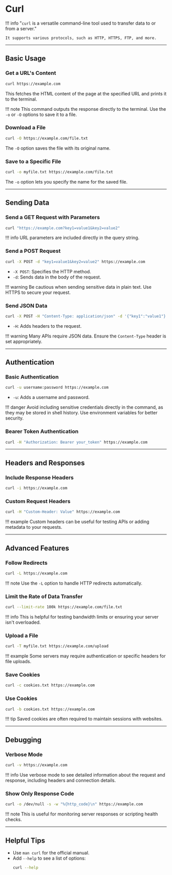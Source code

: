 # Curl

!!! info "`curl` is a versatile command-line tool used to transfer data to or from a server."

    It supports various protocols, such as HTTP, HTTPS, FTP, and more.

---

## Basic Usage

### Get a URL's Content

```bash
curl https://example.com
```

This fetches the HTML content of the page at the specified URL and prints it to the terminal.

!!! note
    This command outputs the response directly to the terminal. Use the `-o` or `-O` options to save it to a file.

### Download a File

```bash
curl -O https://example.com/file.txt
```

The `-O` option saves the file with its original name.

### Save to a Specific File

```bash
curl -o myfile.txt https://example.com/file.txt
```

The `-o` option lets you specify the name for the saved file.

---

## Sending Data

### Send a GET Request with Parameters

```bash
curl "https://example.com?key1=value1&key2=value2"
```

!!! info
    URL parameters are included directly in the query string.

### Send a POST Request

```bash
curl -X POST -d "key1=value1&key2=value2" https://example.com
```

- `-X POST`: Specifies the HTTP method.
- `-d`: Sends data in the body of the request.

!!! warning
    Be cautious when sending sensitive data in plain text. Use HTTPS to secure your request.

### Send JSON Data

```bash
curl -X POST -H "Content-Type: application/json" -d '{"key1":"value1"}' https://example.com
```

- `-H`: Adds headers to the request.

!!! warning
    Many APIs require JSON data. Ensure the `Content-Type` header is set appropriately.

---

## Authentication

### Basic Authentication

```bash
curl -u username:password https://example.com
```

- `-u`: Adds a username and password.

!!! danger
    Avoid including sensitive credentials directly in the command, as they may be stored in shell history. Use environment variables for better security.

### Bearer Token Authentication

```bash
curl -H "Authorization: Bearer your_token" https://example.com
```

---

## Headers and Responses

### Include Response Headers

```bash
curl -i https://example.com
```

### Custom Request Headers

```bash
curl -H "Custom-Header: Value" https://example.com
```

!!! example
    Custom headers can be useful for testing APIs or adding metadata to your requests.

---

## Advanced Features

### Follow Redirects

```bash
curl -L https://example.com
```

!!! note
    Use the `-L` option to handle HTTP redirects automatically.

### Limit the Rate of Data Transfer

```bash
curl --limit-rate 100k https://example.com/file.txt
```

!!! info
    This is helpful for testing bandwidth limits or ensuring your server isn't overloaded.

### Upload a File

```bash
curl -T myfile.txt https://example.com/upload
```

!!! example
    Some servers may require authentication or specific headers for file uploads.

### Save Cookies

```bash
curl -c cookies.txt https://example.com
```

### Use Cookies

```bash
curl -b cookies.txt https://example.com
```

!!! tip
    Saved cookies are often required to maintain sessions with websites.

---

## Debugging

### Verbose Mode

```bash
curl -v https://example.com
```

!!! info
    Use verbose mode to see detailed information about the request and response, including headers and connection details.

### Show Only Response Code

```bash
curl -o /dev/null -s -w "%{http_code}\n" https://example.com
```

!!! note
    This is useful for monitoring server responses or scripting health checks.

---

## Helpful Tips

- Use `man curl` for the official manual.
- Add `--help` to see a list of options:
  ```bash
  curl --help
  ```
